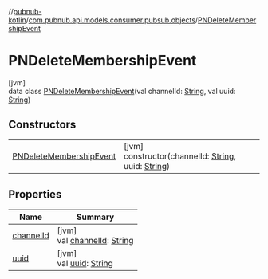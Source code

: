 //[pubnub-kotlin](../../../index.md)/[com.pubnub.api.models.consumer.pubsub.objects](../index.md)/[PNDeleteMembershipEvent](index.md)

# PNDeleteMembershipEvent

[jvm]\
data class [PNDeleteMembershipEvent](index.md)(val channelId: [String](https://kotlinlang.org/api/latest/jvm/stdlib/kotlin/-string/index.html), val uuid: [String](https://kotlinlang.org/api/latest/jvm/stdlib/kotlin/-string/index.html))

## Constructors

| | |
|---|---|
| [PNDeleteMembershipEvent](-p-n-delete-membership-event.md) | [jvm]<br>constructor(channelId: [String](https://kotlinlang.org/api/latest/jvm/stdlib/kotlin/-string/index.html), uuid: [String](https://kotlinlang.org/api/latest/jvm/stdlib/kotlin/-string/index.html)) |

## Properties

| Name | Summary |
|---|---|
| [channelId](channel-id.md) | [jvm]<br>val [channelId](channel-id.md): [String](https://kotlinlang.org/api/latest/jvm/stdlib/kotlin/-string/index.html) |
| [uuid](uuid.md) | [jvm]<br>val [uuid](uuid.md): [String](https://kotlinlang.org/api/latest/jvm/stdlib/kotlin/-string/index.html) |
